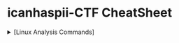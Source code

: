 # icanhaspii-CTF CheatSheet
<html>
<body>
<details>
  <summary>[Linux Analysis Commands]</summary>
<ul>
  <li><B>file</B>
    <ul>
      <li>Run this to determine what type of file you are dealing with:</li>
      <BR>
<img src="images/File_Screenshot 2023-10-03 203208.png">
      <BR>
    </ul>
  <BR>
  <li><B>binwalk</B></li>
    <ul>
      <li>Run this to view a summary of the file contents:</li>
      <BR>
<img src="images/BinWalk_Screenshot 2023-10-03 203227.png">
      <BR>
    </ul>
  <BR>
  <li><B>strings</B></li>
    <ul>
      <li>Run this to get the list of printable characters from files.  You can even run strings on a Pcap!  Or, say for example, that you have something you think contains a flag and you know that flag is in the typical CTF format of flag{some_bonus}, you can run the following to cut down on the amount of data you have to parse through. The following will only yield lines of 8 characters or more:</li>
<BR>
<img src="images/Strings_Screenshot 2023-05-12 172558.jpg">
<BR>
<BR>
You can even combine strings and grep:
<BR>
<BR>
<img src="images/Strings_Screenshot 2023-05-12 174704.jpg">
   </ul>
 </li>
<BR>
  <li><B>java -jar</B></li>
    <ul>
      <li>The java -jar command will open a .jar file:</li>
      <BR>
<img src="images\Java_JarStegSolveHowTo.png">
      <BR>
    </ul>
  <BR>
<ul>
 <li><B>java</B></li>
    <ul>
      <li>The java command will open a .java file:</li>
      <BR>
<img src="images/Java_Screenshot 2022-06-15 085349_Edited.png">
      <BR>
    </ul>
 <BR>
<ul>
 <li><B>base64</B></li>
    <ul>
      <li>The base64 decode command will decode a b64 string.  There’s more than one way to invoke the base64 decode command, here are few: 
<BR>
<BR>
1. Grab a base64 encoded string such as: Umlja19SMGxsM2Q= 
<BR>
<BR>
2. Type the following into your Linux command prompt to echo/print to screen: 
<BR>
<BR>
echo 'Umlja19SMGxsM2Q=' | base64 -d 
<BR>
<BR>
3. Hit ENTER
<BR>
<BR>
<img src="images/Base64_Screenshot 2023-11-08 172521.png">
<BR>
<BR>
4. If you’re feeling really fancy, and you are playing a CTF, you can run the following to echo/print your decoded b64 in standard flag format to your screen: 
<BR>
<BR>
echo "flag{$(echo 'Umlja19SMGxsM2Q=' | base64 -d)}"
<BR>
<BR>
<img src="images/Base64_Screenshot 2023-11-08 180945.png">
<BR>
<BR>
-Here’s another way: 
<BR>
<BR>
1. Grab a base64 encoded string such as: Umlja19SMGxsM2Q= 
<BR>
<BR>
2. Type the following into your Linux command prompt: 
<BR>
<BR>
Base64 –d
<BR>
<BR>
3. Hit ENTER 
<BR>
<BR>
<img src="images/Base64_Screenshot 2023-11-08 172847.png">
<BR>
<BR>
4. At the prompt, paste in your base64 encoded string: 
<BR>
<BR>
<img src="images/Base64_Screenshot 2023-11-08 173111.png">
<BR>
<BR>




</ul>
</details>





</body>
</html>



